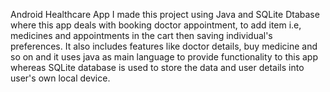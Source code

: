 Android Healthcare App
I made this project using Java and SQLite Dtabase where this app deals with booking doctor appointment, to add item i.e, medicines and appointments in the cart then saving individual's preferences.
It also includes features like doctor details, buy medicine and so on and it uses java as main language to provide functionality to this app whereas SQLite database is used to store the data and user details into user's
own local device.

